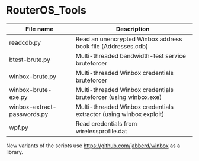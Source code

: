# RouterOS_Tools
File name | Description
--------- | -----------
readcdb.py | Read an unencrypted Winbox address book file (Addresses.cdb)
btest-brute.py | Multi-threaded bandwidth-test service bruteforcer
winbox-brute.py | Multi-threaded Winbox credentials bruteforcer
winbox-brute-exe.py | Multi-threaded Winbox credentials bruteforcer (using winbox.exe)
winbox-extract-passwords.py	| Multi-threaded Winbox credentials extractor (using winbox exploit)
wpf.py | Read credentials from wirelessprofile.dat

New variants of the scripts use https://github.com/jabberd/winbox as a library.
